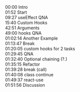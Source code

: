 00:00 Intro  
01:52 Start  
09:27 useEffect QNA  
15:40 Custom Hooks  
42:51 Arguments  
49:00 hooks QNA  
01:02:14 Another Example  
01:13:47 Break  
01:20:05  custom hooks for 2 tasks  
01:29:45 QNA  
01:32:40 Optional chaining (?.)  
01:35:15 Refactor  
01:39:28 break (call)  
01:40:08 class continue  
01:49:37 react-use  
01:51:56 Discussion  
